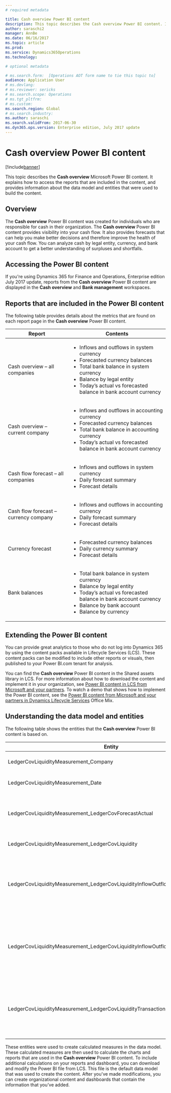 ```yaml
---
# required metadata

title: Cash overview Power BI content
description: This topic describes the Cash overview Power BI content. It explains how to access the reports that are included in the content, and provides information about the data model and entities that were used to build the content.
author: saraschi2
manager: AnnBe
ms.date: 06/16/2017
ms.topic: article
ms.prod: 
ms.service: Dynamics365Operations
ms.technology: 

# optional metadata

# ms.search.form:  [Operations AOT form name to tie this topic to]
audience: Application User
# ms.devlang: 
# ms.reviewer: sericks
# ms.search.scope: Operations
# ms.tgt_pltfrm: 
# ms.custom: 
ms.search.region: Global
# ms.search.industry: 
ms.author: saraschi
ms.search.validFrom: 2017-06-30 
ms.dyn365.ops.version: Enterprise edition, July 2017 update 
---
```


# Cash overview Power BI content

[!include[banner](../includes/banner.md)]

This topic describes the **Cash overview** Microsoft Power BI content. It explains how to access the reports that are included in the content, and provides information about the data model and entities that were used to build the content.

## Overview

The **Cash overview** Power BI content was created for individuals who are responsible for cash in their organization. The **Cash overview** Power BI content provides visibility into your cash flow. It also provides forecasts that can help you make better decisions and therefore improve the health of your cash flow. You can analyze cash by legal entity, currency, and bank account to get a better understanding of surpluses and shortfalls.

## Accessing the Power BI content

If you're using Dynamics 365 for Finance and Operations, Enterprise edition July 2017 update, reports from the **Cash overview** Power BI content are displayed in the **Cash overview** and **Bank management** workspaces.

## Reports that are included in the Power BI content
The following table provides details about the metrics that are found on each report page in the **Cash overview** Power BI content.

| Report                                | Contents |
|---------------------------------------|----------|
| Cash overview – all companies         | <ul><li>Inflows and outflows in system currency</li><li>Forecasted currency balances</li><li>Total bank balance in system currency</li><li>Balance by legal entity</li><li>Today’s actual vs forecasted balance in bank account currency</li></ul> |
| Cash overview – current company       | <ul><li>Inflows and outflows in accounting currency</li><li>Forecasted currency balances</li><li>Total bank balance in accounting currency</li><li>Today’s actual vs forecasted balance in bank account currency</li></ul> |
| Cash flow forecast – all companies    | <ul><li>Inflows and outflows in system currency</li><li>Daily forecast summary</li><li>Forecast details</li></ul> |
| Cash flow forecast – currency company | <ul><li>Inflows and outflows in accounting currency</li><li>Daily forecast summary</li><li>Forecast details</li></ul> |
| Currency forecast                     | <ul><li>Forecasted currency balances</li><li>Daily currency summary</li><li>Forecast details</li></ul> |
| Bank balances                         | <ul><li>Total bank balance in system currency</li><li>Balance by legal entity</li><li>Today’s actual vs forecasted balance in bank account currency</li><li>Balance by bank account</li><li>Balance by currency</li></ul> |

## Extending the Power BI content
You can provide great analytics to those who do not log into Dynamics 365 by using the content packs available in Lifecycle Services (LCS). These content packs can be modified to include other reports or visuals, then published to your Power BI.com tenant for analysis. 

You can find the **Cash overview** Power BI content in the Shared assets library in LCS. For more information about how to download the content and implement it in your organization, see [Power BI content in LCS from Microsoft and your partners](/dynamics365/unified-operations/dev-itpro/analytics/power-bi-content-microsoft-partners). To watch a demo that shows how to implement the Power BI content, see the [Power BI content from Microsoft and your partners in Dynamics Lifecycle Services](https://mix.office.com/watch/9puyb1b2xs1w) Office Mix.

## Understanding the data model and entities

The following table shows the entities that the **Cash overview** Power BI content is based on.

| Entity                                                                          | Contents |
|---------------------------------------------------------------------------------|----------|
| LedgerCovLiquidityMeasurement\_Company                                          | Companies to filter reports by |
| LedgerCovLiquidityMeasurement\_Date                                             | Dates to filter reports by |
| LedgerCovLiquidityMeasurement\_LedgerCovForecastActual                          | Actual bank balance vs last forecasted bank balance |
| LedgerCovLiquidityMeasurement\_LedgerCovLiquidity                               | Forecasted transaction details |
| LedgerCovLiquidityMeasurement\_LedgerCovLiquidityInflowOutflowBalanceCompany    | Summarized cash inflows, outflows, and balance using each company’s accounting currency |
| LedgerCovLiquidityMeasurement\_LedgerCovLiquidityInflowOutflowBalanceEnterprise | Summarized cash inflows, outflows, and balance using the system currency for all companies |
| LedgerCovLiquidityMeasurement\_LedgerCovLiquidityTransactionCurrency            | Summarized net transaction amount and balance of currencies using the transaction currency |

These entities were used to create calculated measures in the data model. These calculated measures are then used to calculate the charts and reports that are used in the **Cash overview** Power BI content. To include additional calculations on your reports and dashboard, you can download and modify the Power BI file from LCS. This file is the default data model that was used to create the content. After you've made modifications, you can create organizational content and dashboards that contain the information that you’ve added.
